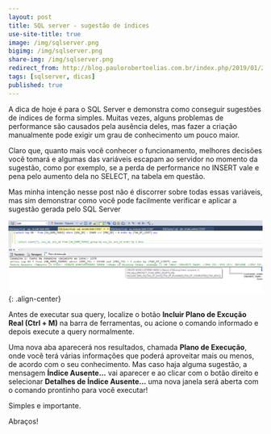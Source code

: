 ```yaml
---
layout: post
title: SQL server - sugestão de índices
use-site-title: true
image: /img/sqlserver.png
bigimg: /img/sqlserver.png
share-img: /img/sqlserver.png
redirect_from: http://blog.paulorobertoelias.com.br/index.php/2019/01/28/business-analysis-content-repository/
tags: [sqlserver, dicas]
published: true
---
```


A dica de hoje é para o SQL Server e demonstra como conseguir sugestões de índices de forma simples. Muitas vezes, alguns problemas de performance são causados pela ausência deles, mas fazer a criação manualmente pode exigir um grau de conhecimento um pouco maior.

Claro que, quanto mais você conhecer o funcionamento, melhores decisões você tomará e algumas das variáveis escapam ao servidor no momento da sugestão, como por exemplo, se a perda de performance no INSERT vale e pena pelo aumento dela no SELECT, na tabela em questão.

Mas minha intenção nesse post não é discorrer sobre todas essas variáveis, mas sim demonstrar como você pode facilmente verificar e aplicar a sugestão gerada pelo SQL Server

![image](../img/sqlserver-index.png){: .align-center}

Antes de executar sua query, localize o botão **Incluir Plano de Excução Real (Ctrl + M)** na barra de ferramentas, ou acione o comando informado e depois execute a query normalmente.

Uma nova aba aparecerá nos resultados, chamada **Plano de Execução**, onde você terá várias informações que poderá aproveitar mais ou menos, de acordo com o seu conhecimento. Mas caso haja alguma sugestão, a mensagem **Índice Ausente...** vai aparecer e ao clicar com o botão direito e selecionar **Detalhes de Índice Ausente...** uma nova janela será aberta com o comando prontinho para você executar!

Simples e importante.

Abraços!